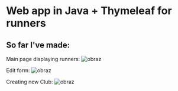 # Web app in Java + Thymeleaf for runners

## So far I've made:
Main page displaying runners:
![obraz](https://github.com/user-attachments/assets/cd521f64-3f34-4070-a7fa-81127ce52040)

Edit form:
![obraz](https://github.com/user-attachments/assets/d71d9aae-8bde-47ba-9692-742a2a24b50e)

Creating new Club:
![obraz](https://github.com/user-attachments/assets/02849b25-c730-4689-8d8c-5d311d695b50)
